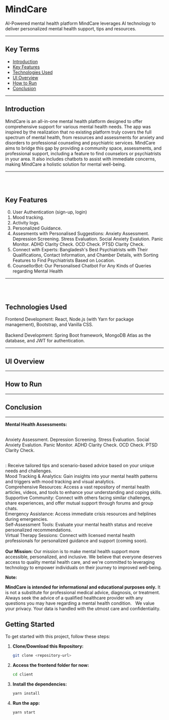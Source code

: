 # MindCare
AI-Powered mental health platform MindCare leverages AI technology to deliver personalized mental health support, tips and resources.

___


## Key Terms
- [Introduction](#introduction)
- [Key Features](#key-features)
- [Technologies Used](#technologies-used)
- [UI Overview](#ui-overview)
- [How to Run](#how-to-run)
- [Conclusion](#conclusion)



___


## Introduction

MindCare is an all-in-one mental health platform designed to offer comprehensive support for various mental health needs. 
The app was inspired by the realization that no existing platform truly covers the full spectrum of mental health, 
from resources and assessments for anxiety and disorders to professional counseling and psychiatric services. 
MindCare aims to bridge this gap by providing a community space, assessments, and professional support, 
including a feature to find counselors or psychiatrists in your area. It also includes chatbots to assist with immediate concerns, 
making MindCare a holistic solution for mental well-being.


___
<br><br>
## Key Features

0. User Authentication (sign-up, login)
1. Mood tracking.
2. Activity logs. 
3. Personalized Guidance.
4. Assesments with Personalised Suggestions: Anxiety Assessment. Depression Screening. Stress Evaluation. Social Anxiety Evalution. Panic Monitor. ADHD Clarity Check. OCD Check. PTSD Clarity Check.
5. Connect with Experts: Bangladesh's Best Psychiatrists with Their Qualifications, Contact Information, and Chamber Details, with Sorting Features to Find Psychiatrists Based on Location.
6. CounsellorBot: Our Personalised Chatbot For Any Kinds of Queries regarding Mental Health


___
<br><br>
## Technologies Used


Frontend Development: React, Node.js (with Yarn for package management), Bootstrap, and Vanilla CSS.<br><br>
Backend Development: Spring Boot framework, MongoDB Atlas as the database, and JWT for authentication.


___



## UI Overview


___


## How to Run



___



## Conclusion


___



**Mental Health Assessments:** <br> <br>

Anxiety Assessment. Depression Screening. Stress Evaluation. Social Anxiety Evalution. Panic Monitor. ADHD Clarity Check. OCD Check. PTSD Clarity Check. <br> <br>

: Receive tailored tips and scenario-based advice based on your unique needs and challenges.<br>
Mood Tracking & Analytics: Gain insights into your mental health patterns and triggers with mood tracking and visual analytics.<br>
Comprehensive Resources: Access a vast repository of mental health articles, videos, and tools to enhance your understanding and coping skills.<br>
Supportive Community: Connect with others facing similar challenges, share experiences, and offer mutual support through forums and group chats.<br>
Emergency Assistance: Access immediate crisis resources and helplines during emergencies.<br>
Self-Assessment Tools: Evaluate your mental health status and receive personalized recommendations.<br>
Virtual Therapy Sessions: Connect with licensed mental health professionals for personalized guidance and support (coming soon).<br>
<br>
**Our Mission:**
Our mission is to make mental health support more accessible, personalized, and inclusive. We believe that everyone deserves access to quality mental health care, and we're committed to leveraging technology to empower individuals on their journey to improved well-being.

**Note:**

**MindCare is intended for informational and educational purposes only.** It is not a substitute for professional medical advice, diagnosis, or treatment. Always seek the advice of a qualified healthcare provider with any questions you may have regarding a mental health condition.   
We value your privacy. Your data is handled with the utmost care and confidentiality.

## Getting Started

To get started with this project, follow these steps:

1. **Clone/Download this Repository:**
   ```bash
   git clone <repository-url>

2. **Access the frontend folder for now:**

    ```bash
   cd client

3. **Install the dependencies:**

    ```bash
   yarn install

4. **Run the app:**

    ```bash
    yarn start
